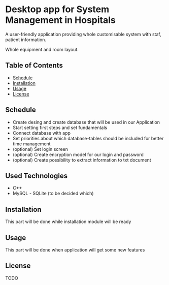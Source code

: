 # Desktop app for System Management in Hospitals
A user-friendly application providing whole customisable system with staf, patient information. 

Whole equipment and room layout.
## Table of Contents
- [Schedule](#schedule)
- [Installation](#installation)
- [Usage](#usage)
- [License](#license)
  
## Schedule
- Create desing and create database that will be used in our Application
- Start setting first steps and set fundamentals
- Connect database with app
- Set priorities about which database-tables should be included for better time management
- (optional) Set login screen
- (optional) Create encryption model for our login and password
- (optional) Create possibility to extract information to txt document

## Used Technologies
- C++
- MySQL - SQLite (to be decided which)

## Installation
This part will be done while installation module will be ready

## Usage
This part will be done when application will get some new features

## License
TODO
